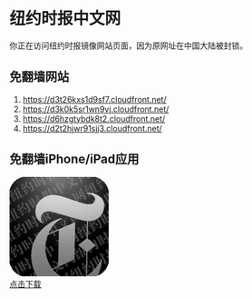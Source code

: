 <h1>纽约时报中文网</h1>
<p>你正在访问纽约时报镜像网站页面，因为原网址在中国大陆被封锁。</p>
<h2>免翻墙网站</h2>
<ol>
<li><a href="https://d3t26kxs1d9sf7.cloudfront.net/" target="1">https://d3t26kxs1d9sf7.cloudfront.net/</a></li>
<li><a href="https://d3k0k5sr1wn9vj.cloudfront.net/" target="2">https://d3k0k5sr1wn9vj.cloudfront.net/</a></li>
<li><a href="https://d6hzgtybdk8t2.cloudfront.net/" target="3">https://d6hzgtybdk8t2.cloudfront.net/</a></li>
<li><a href="https://d2t2hjwr91sjj3.cloudfront.net/" target="4">https://d2t2hjwr91sjj3.cloudfront.net/</a></li>
</ol>
<h2>免翻墙iPhone/iPad应用</h2>
<p>
	<a href="https://itunes.apple.com/cn/app/niu-yue-shi-bao-zhong-wen-wang/id807498298?mt=8">
		<img src="icon175x175.jpeg" />
		<br/>点击下载
	</a>
</p>